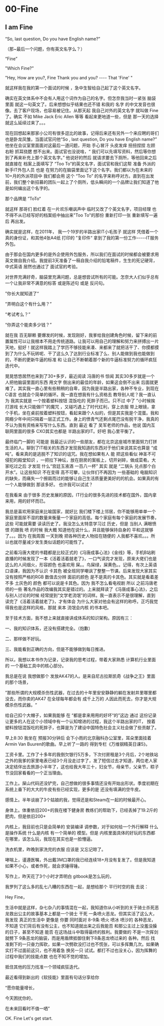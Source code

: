 # 00-Fine

## I am Fine

“So, last question, Do you have English name?”

（那\~最后一个问题，你有英文名字么？）

“Fine”

"Which Fine?"

"Hey, How are you?,  Fine Thank you and you?  ---- That 'Fine' "

就这样我在我的第一个面试的时候 ，急中生智给自己起了这个英文名字。

确实在英文体系中不会有人用这个词作为自己的名字。但怎奈我当时一紧张 脑袋里面 就这一句英文了。后来想想似乎结果也还不错 和我的 名字 的中文发音也很像。去了客户现场，也容易被记住。从那天起 我自己对外的英文名字 就叫做 Fine了。确实 不如 Mike Jack Eric  Allen 等等 看起来更地道一些，但是 那一天的选择 就这么延续过来了。。。



现在回想起来那家小公司有很多逗比的故事，记得后来还有另外一个来应聘的哥们也是卧龙凤雏，当面试官问他“So , last question, Do you have  English name?” 他坐在会议室里面面对这最后一道问题，开始 手心冒汗 头皮发痒 扭扭捏捏  左顾右盼 抓耳挠腮 想不出来。面试官也没说啥，“ 我们可以先填写资料，然后等你想到了再来补充上那个英文名字。”  他说好的然后 就请求要去下厕所，等他回来之后 就直接在 档案上面填写了 “Too To”的英文名字，面试官和我们这帮 准备 外派的 新手IT外包人员 也是 在努力的在脑袋里面记下这个名字。我们都以为在未来的10+月的外派项目中 我们都会用 这个 “Too To” 的名字来称呼对方。直到在出发前，我们整个新招募的团队一起上了个厕所，低头瞬间的一个品牌让我们知道了他是如何编出这个名字的。



那个品牌是 ”ToTo“&#x20;



就这样 那哥们 脸红着 在一片欢乐嘲讽声中 临时又改了个英文名字，项目经理 也不得不从已经写好的档案纸中抽出来"Too To"的那份 重新打印一张 重新填写一遍后 再出发。

确实就是这样，在2011年， 我一个19岁的半路出家IT小毛孩子 就这样 凭借着一个真的身份证，和其他4张A4纸 打印的 ”复印件“ 拿到了我的第一份工作-----IT服务外包。



由于那会在国内更多的是外企使用外包服务，所以我们在面试的时候都会被要求用英文做自我介绍。我提前3天准备了一稿自我介绍的铅笔稿件，生生的死记硬背，中式英语 居然也通过了 面试官的考验。

对世界充满好奇，脑袋里充满问题，总是想尝试所有的可能。怎奈大人们似乎总有一个让我非常不满意的标答 或是陈述句 或是 反问句。

”你长大就知道了“ &#x20;

”弄明白这个有什么用？”

“考试考么？”&#x20;

“你弄这个能卖多少钱？”



就在我 百无聊赖 要爆发的时候，发现刚好，我爹给我创建角色时候，留下来的前置属性可以让我根本不用走传统道路。让我可以用自己的理解和努力来拼搏出一片天地，挺好！就这样我踏上了学历不够技能来凑、来都来了就把活干了、你摸都摸到了为什么不玩转呢、干了这么久了达到行业标准了么、别人能做到我也能做到的，不断的更新牛逼的标准 和 让自己不断朝着那个新的牛逼标准努力的循环疯狂迭代中。

晃晃悠悠居然也来到了30+多岁，最近阅读 冯唐的书  惊闻 其实30多岁就是一个人把他脑袋里面的东西 用文字 倒出来的最佳的年龄，如果这会倒不出来 后面就更难了。其实我一直心里有些稍稍的自卑，因为我是半路出家，各种不专业，到现在 C语言 也就会个简单的循环。我一直在想我有什么资格去 教导别人呢？我一直认为 我其实就是 一个按着塑料按钮 混饭吃的 死胖子而已。只不过 中了 “小时候挨打游戏 长大只能做IT”的魔咒 ，又碰巧遇上了时代红利，穿上衣服  带上眼镜，拿个手机，坐在桌前按着塑料按钮，看起来跟个人似的，但是其实我是个混蛋。我和网瘾少年中间只隔着一层正式工作。身上的愤青气还剩点尾巴没有脱干净，我真的不认为我有资格来写写什么东西。直到  最近 看了 吴军老师的作品，他说 国内互联网里面的很多 CXO其实也都是 半路出家的IT。好吧 我心里平衡了。



&#x20; 最终临门一脚的 可能是 我最近认识的一些朋友，都在北京这座城市里面努力打拼生活的人。聊到了IT相关的东西才发现我知道的东西对于他们来说其实也算是 “成吨”。看来真的是逃脱不了知识的诅咒。我在想如果有人 能 把这些看似 神圣不可侵犯的殿堂知识 ，一把拉下神坛，放在厨房的案板上，切开剁碎，做成菜肴。大家吃过之后 才发现 什么“宫廷玉液酒 一百八一杯” 其实 就是 “二锅头 兑点那个白开水”。让这些知识 不在变得 高不可攀，让伙伴们不再因为 一些基础的 电脑知识的缺失，而痛失一个擦肩而过的能够让自己生活质量更美好的的机会。如果真的有一个人能够做到 那该多好。 也许我可以试试？



在我看来 由于很多 历史发展的原因，IT行业的很多先进的技术都在国外，国内拿来用，用的好坏而已。

我总是喜欢用家庭来比喻国家，就好比 我们楼下楼上邻居，你不能够用单单一个家庭里面尿不湿的数量来衡量一个家庭的高低。每个家庭有每个家庭的发展节奏，这些 可能就需要 读读历史了。我没怎么太特意学习过 历史，但是 当别人 满眼愤恨 的跟我 喷 的时候 我大概 知道他在说什么，并且能够保持自身的 平和这就够了。。。因为 在我周围 一天到晚 把各种历史人物挂在随便的 人我都不喜欢。。。所以也就尽量减少发生类似话题的可能性了。



&#x20; 之前看冯唐大佬的书籍都是比较正式的《冯唐成事心法》《金线》等，手机B站刷直播的时候发现了一本《活着活着就老了》，一口气读完才发现，原来大佬们也是这么的人间烟火，形容颜色 也喜欢用 屎。。鸟屎绿，屎黄色。。记得，有次上英语口语课，我因为不认识 卡其色 被全班同学嘲讽了整整一节课。后来发现大家其实没有按照严格的RGB 数值去分辨 面前的颜色 是不是真的卡其色。其实就是看着差不多 土灰色的 颜色 都可以说是卡其色。因为 我不怎么看电视剧 所以 之前冯唐老师的一些 著名作品的改编我其实是错过的。上来就拜读了《冯唐成事心法》，之后与别人讨论的时候 经常提到“文学老流氓”的词样。我一直表示不是很理解，直到读完了《活着活着就老了》，才有体会 为什么大家对他会有这样的称呼。正巧我觉得我也是这样的风格，那就 来本 流氓会内核 的书本吧。



&#x20; 至于技术方面，我不想上来就直接讲成体系的知识架构。原因有三：

一、我的知识体系，还没有搭建完全。（抱歉）

二、那样做不好玩。

三、我能看到正确的方向，但是不能够做到每日推进。

所以，我想以本书作为记录，记录我的思考过程，带着大家熟悉 计算机行业里面的 一个基础工具中的核心部分。

我总是在说 我想做那个 发放AK47的人。是来自尼古拉斯凯奇《战争之王》里面的那个场景，

”那些所谓的大规模杀伤性武器，在过去的十年里安安静静的躺在发射井里哪里都没去，而你卖的AK47 在全球每年都会有 成千上万的 人因此而死去，你才是大规模杀伤性武器。“

给自己扣个大帽子，如果我能够 在  “都是拿来用用的好坏“的”这边 通过 这份记录让更多的人在这个小领域中有一个认知增进的过程，我这个半路出家的IT， 按着塑料按钮混饭吃的死胖子，也算是为了建设中国特色社会主义社会做了些贡献了。



早上8:30 我坐在 预报30分钟后 会下小雨的北京融科办公室里，耳朵里面挂着Armin Van Buuren的歌曲。早上听了一路的 得到专栏《万维钢精英日课5》。

工资卡里。工作了十多年的我倒欠银行5万多，下次付房租是3个月后，2个地铁站之外的我爹的家里电表已经3个月没走过字了，发了短信过去才知道，两位老人家决定结伴出去旅游小半年了，这也给我大年三十，妇女节，母亲节，父亲节，粽子节没回家看看的一个正当理由。

工作上。屎山代码还没铲完，自己想做的很多事情还没有开始出形状。季度初期在系统上垂下的大大的牛皮有些已经实现，更多的是 还没有填满的空牛皮。

感情上。半年谈崩了3个姑娘的我，觉得还是和Steam在一起的时候最开心。

身体上。体重依旧200+的我在楼下健身房 教练们的帮助下，已经丢掉了19.2斤的肥肉，但是依旧200+

内核上，我目前也只是会简单的 安装编译 调参数，对于如何给一个外行解释 什么是操作系统 什么是内核 有一个简单的 模型。但是 内核里面具体的好玩的东西都在哪里，该怎么玩，我现在其实也是一脸懵逼。

洗衣机里，昨晚到家洗完的衣服 应该是 又忘记晾了。

哮喘上，谨遵医嘱，外出戴3M口罩的我已经连续18+月没有复发了。但是我知道如果不小心，或者作死，就会求锤得锤。

写作上，昨天花了3个小时才弄明白 gitbook是怎么玩的，



我罗列了这么多的乱七八糟的东西在一起，是想给那个 平行时空的我 去说：

Hey  Fine，

生活中就是这样，杂七杂八的事情混在一起，我知道你从小听到的关于骑士杀死恶龙救出公主的故事基本上都是一个骑士  干死 一条喷火恶龙。但其实活了这么大，我发现 真正的生活中 更像是 你要 同时面对 8-9条 喷火 喷冰 喷沙的 各种恶龙，不知道 它们背后有没有公主，也不知道就出来之后我能否 和那公主过上没羞没臊的日子，甚至不知道 能否 在这场战斗中取得最终的胜利。我要做的 不是一次挥剑 就劈下 9条恶龙的脑袋，而是用盾牌抵御住剩下8条恶龙喷过来的 各种。然后 找准剩下的一只奋力挥砍，如果一次劈砍没打过也不慌张，可以多挥舞几次。如果确实打不过面前这只，也不用着急 换另一只 试试。都打不过也没关心，因为挥舞的过程中我们的技能点数 也在不知不觉的增加。

抵住其他的压力找准一个领域疯狂迭代。

最近看得到新出的《软技能》里面有句话分享给你

“愿你能量增长，

今天困扰你的，

在未来回看时不值一哂”



OK. Fine Let's get start.


